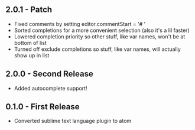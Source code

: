## 2.0.1 - Patch
* Fixed comments by setting editor.commentStart = '# '
* Sorted completions for a more convenient selection (also it's a lil faster)
* Lowered completion priority so other stuff, like var names, won't be at bottom of list
* Turned off exclude completions so stuff, like var names, will actually show up in list

## 2.0.0 - Second Release
* Added autocomplete support!

## 0.1.0 - First Release
* Converted sublime text language plugin to atom
